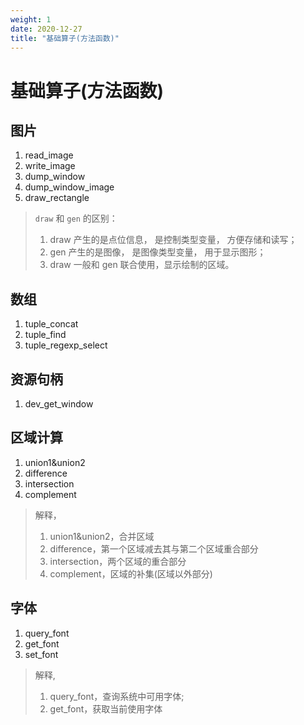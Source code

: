 ```yaml
---
weight: 1
date: 2020-12-27
title: "基础算子(方法函数)"
---
```


# 基础算子(方法函数)

## 图片
1. read_image
2. write_image
3. dump_window
4. dump_window_image
5. draw_rectangle

> `draw` 和 `gen` 的区别：
>
> 1. draw  产生的是点位信息， 是控制类型变量， 方便存储和读写；
> 2. gen  产生的是图像， 是图像类型变量， 用于显示图形；
> 3. draw 一般和 gen 联合使用，显示绘制的区域。

## 数组
1. tuple_concat
2. tuple_find
3. tuple_regexp_select

## 资源句柄
1. dev_get_window

## 区域计算
1. union1&union2
2. difference
3. intersection
4. complement

> 解释，
>
> 1. union1&union2，合并区域
> 2. difference，第一个区域减去其与第二个区域重合部分
> 3. intersection，两个区域的重合部分
> 4. complement，区域的补集(区域以外部分)

## 字体
1. query_font
2. get_font
3. set_font

> 解释,
>
> 1. query_font，查询系统中可用字体;
> 2. get_font，获取当前使用字体